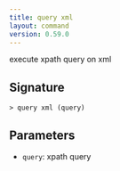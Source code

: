 ```yaml
---
title: query xml
layout: command
version: 0.59.0
---
```


execute xpath query on xml

## Signature

```> query xml (query)```

## Parameters

 -  `query`: xpath query

